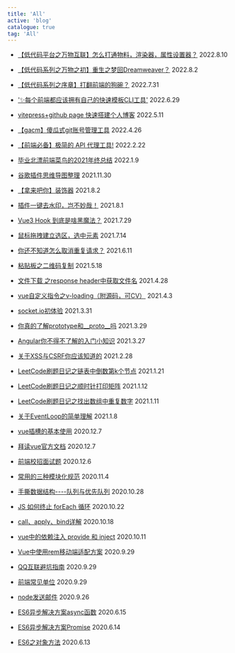 ```yaml
---
title: 'All'
active: 'blog'
catalogue: true
tag: 'All'
---
```

- [【低代码平台之万物互联】怎么打通物料，渲染器，属性设置器？](./InformalEssay/libs/lowcodedesiger) <Tag>2022.8.10</Tag>

- [【低代码系列之万物之初】重生之梦回Dreamweaver？](./InformalEssay/libs/lowcodeDesigner) <Tag>2022.8.2</Tag>

- [【低代码系列之序章】打翻前端的狗碗？](./InformalEssay/libs/lowcodeStart) <Tag>2022.7.31</Tag>

- ['✨每个前端都应该拥有自己的快速模板CLI工具'](./Tool/libs/mangosteen) <Tag>2022.6.29</Tag>

- [vitepress+github page 快速搭建个人博客](./Vuejs/libs/vitepress) <Tag>2022.5.11</Tag>

- [【gacm】傻瓜式git账号管理工具](./Tool/libs/gacm) <Tag>2022.4.26</Tag>

- [【前端必备】极简的 API 代理工具!](./Tool/libs/apiProxy) <Tag>2022.2.22</Tag>

- [毕业北漂前端菜鸟的2021年终总结](./InformalEssay/libs/2021) <Tag>2022.1.9</Tag>

- [谷歌插件思维导图整理](./Tool/libs/chrome) <Tag>2021.11.30</Tag>

- [【拿来吧你】装饰器](./Javascript/libs/decorator) <Tag>2021.8.2</Tag>

- [插件一键去水印，岂不妙哉！](./Tool/libs/clear) <Tag>2021.8.1</Tag>

- [Vue3 Hook 到底是啥黑魔法？](./Vuejs/libs/vueHook) <Tag>2021.7.29</Tag>

- [鼠标拖拽建立选区，选中元素](./Vuejs/libs/select) <Tag>2021.7.14</Tag>

- [你还不知道怎么取消重复请求？](./Javascript/libs/axios) <Tag>2021.6.11</Tag>

- [粘贴板之二维码复制](./Javascript/libs/copy-code) <Tag>2021.5.18</Tag>

- [文件下载 之response header中获取文件名](./Javascript/libs/response-header) <Tag>2021.4.28</Tag>

- [vue自定义指令之v-loading（附源码，可CV）](./Vuejs/libs/loadong) <Tag>2021.4.3</Tag>

- [socket.io初体验](./Nodejs/libs/socket) <Tag>2021.3.31</Tag>

- [你真的了解prototype和__proto__吗](./Javascript/libs/prototype) <Tag>2021.3.29</Tag>

- [Angular你不得不了解的入门小知识](./Javascript/libs/angular) <Tag>2021.3.27</Tag>

- [关于XSS与CSRF你应该知道的](./Javascript/libs/csrf) <Tag>2021.2.28</Tag>

- [LeetCode刷题日记之链表中倒数第k个节点](./Javascript/libs/leetcode-list) <Tag>2021.1.21</Tag>

- [LeetCode刷题日记之顺时针打印矩阵](./Javascript/libs/leetcode-rect) <Tag>2021.1.12</Tag>

- [LeetCode刷题日记之找出数组中重复数字](./Javascript/libs/leetcode-num) <Tag>2021.1.11</Tag>

- [关于EventLoop的简单理解](./Javascript/libs/eventLoop) <Tag>2021.1.8</Tag>

- [vue插槽的基本使用](./Vuejs/libs/slot) <Tag>2020.12.7</Tag>

- [拜读vue官方文档](./Vuejs/libs/offical) <Tag>2020.12.7</Tag>

- [前端校招面试题](./InformalEssay/libs/notes) <Tag>2020.12.6</Tag>

- [常用的三种模块化规范](./Javascript/libs/module) <Tag>2020.11.4</Tag>

- [手撕数据结构----队列与优先队列](./Javascript/libs/queen) <Tag>2020.10.28</Tag>

- [JS 如何终止 forEach 循环](./Javascript/libs/forEach) <Tag>2020.10.22</Tag>

- [call、apply、bind详解](./Javascript/libs/call-bind) <Tag>2020.10.18</Tag>

- [vue中的依赖注入 provide 和 inject](./Vuejs/libs/inject) <Tag>2020.10.11</Tag>

- [Vue中使用rem移动端适配方案](./Vuejs/libs/rem) <Tag>2020.9.29</Tag>

- [QQ互联避坑指南](./InformalEssay/libs/qq) <Tag>2020.9.29</Tag>

- [前端常见单位](./InformalEssay/libs/px) <Tag>2020.9.29</Tag>

- [node发送邮件](./Nodejs/libs/email) <Tag>2020.9.26</Tag>

- [ES6异步解决方案async函数](./Javascript/libs/async) <Tag>2020.6.15</Tag>

- [ES6异步解决方案Promise](./Javascript/libs/promise) <Tag>2020.6.14</Tag>

- [ES6之对象方法](./Javascript/libs/object) <Tag>2020.6.13</Tag>

